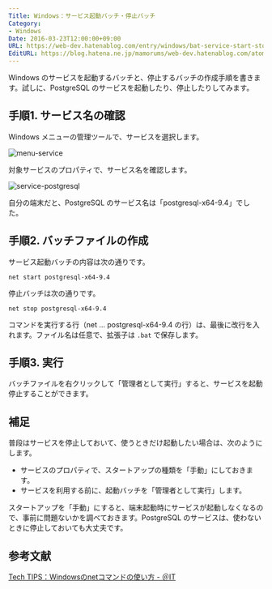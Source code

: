 ```yaml
---
Title: Windows：サービス起動バッチ・停止バッチ
Category:
- Windows
Date: 2016-03-23T12:00:00+09:00
URL: https://web-dev.hatenablog.com/entry/windows/bat-service-start-stop
EditURL: https://blog.hatena.ne.jp/mamorums/web-dev.hatenablog.com/atom/entry/10328749687178928184
---
```


Windows のサービスを起動するバッチと、停止するバッチの作成手順を書きます。試しに、PostgreSQL のサービスを起動したり、停止したりしてみます。


## 手順1. サービス名の確認
Windows メニューの管理ツールで、サービスを選択します。

![menu-service](http://cdn-ak.f.st-hatena.com/images/fotolife/m/mamorums/20160813/20160813161603.png)

対象サービスのプロパティで、サービス名を確認します。

![service-postgresql](http://cdn-ak.f.st-hatena.com/images/fotolife/m/mamorums/20160813/20160813161604.png)

自分の端末だと、PostgreSQL のサービス名は「postgresql-x64-9.4」でした。


## 手順2. バッチファイルの作成
サービス起動バッチの内容は次の通りです。

```
net start postgresql-x64-9.4
```

停止バッチは次の通りです。

```
net stop postgresql-x64-9.4
```

コマンドを実行する行（net ... postgresql-x64-9.4 の行）は、最後に改行を入れます。ファイル名は任意で、拡張子は `.bat` で保存します。


## 手順3. 実行
バッチファイルを右クリックして「管理者として実行」すると、サービスを起動停止することができます。


## 補足
普段はサービスを停止しておいて、使うときだけ起動したい場合は、次のようにします。

- サービスのプロパティで、スタートアップの種類を「手動」にしておきます。
- サービスを利用する前に、起動バッチを「管理者として実行」します。

スタートアップを「手動」にすると、端末起動時にサービスが起動しなくなるので、事前に問題ないかを調べておきます。PostgreSQL のサービスは、使わないときに停止しておいても大丈夫です。


## 参考文献
[Tech TIPS：Windowsのnetコマンドの使い方 - ＠IT](http://www.atmarkit.co.jp/ait/articles/0211/23/news002.html)
